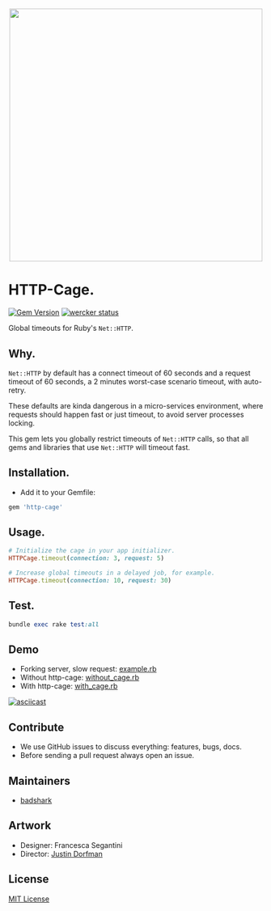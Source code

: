 <h1 align="center">
<img src="https://cdn.rawgit.com/stickermule/http-cage/example/assets/images/http-case_logo.svg" width="500">
</h1>

# HTTP-Cage.
[![Gem Version](https://badge.fury.io/rb/http-cage.svg)](https://badge.fury.io/rb/http-cage)
[![wercker status](https://app.wercker.com/status/d20dc24d669be52ee950f49a06cbd1e0/s/master "wercker status")](https://app.wercker.com/project/byKey/d20dc24d669be52ee950f49a06cbd1e0)

Global timeouts for Ruby's `Net::HTTP`.

## Why.

`Net::HTTP` by default has a connect timeout of 60 seconds and a request timeout of 60 seconds, a 2 minutes worst-case scenario timeout, with auto-retry.

These defaults are kinda dangerous in a micro-services environment, where requests should happen fast or just timeout, to avoid server processes locking.

This gem lets you globally restrict timeouts of `Net::HTTP` calls, so that all gems and libraries that use `Net::HTTP` will timeout fast.

## Installation.

- Add it to your Gemfile:
```ruby
gem 'http-cage'
```

## Usage.

```ruby
# Initialize the cage in your app initializer.
HTTPCage.timeout(connection: 3, request: 5)

# Increase global timeouts in a delayed job, for example.
HTTPCage.timeout(connection: 10, request: 30)
```

## Test.

```ruby
bundle exec rake test:all
```

## Demo

- Forking server, slow request: [example.rb](demo/example.rb)
- Without http-cage: [without_cage.rb](demo/without_cage.rb)
- With http-cage: [with_cage.rb](demo/with_cage.rb)

[![asciicast](https://asciinema.org/a/113238.png)](https://asciinema.org/a/113238)

## Contribute

- We use GitHub issues to discuss everything: features, bugs, docs.
- Before sending a pull request always open an issue.

## Maintainers

- [badshark](https://github.com/badshark)

## Artwork

- Designer: Francesca Segantini
- Director: [Justin Dorfman](https://github.com/jdorfman)

## License

[MIT License](https://opensource.org/licenses/MIT)
